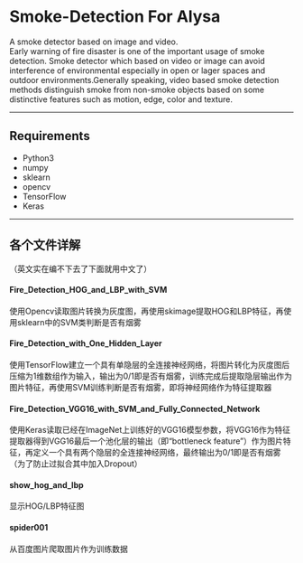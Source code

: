 # Smoke-Detection For Alysa
A smoke detector based on image and video.  
Early warning of fire disaster is one of the important usage of smoke detection.
Smoke detector which based on video or image can avoid interference of environmental especially in open or lager spaces and outdoor environments.Generally speaking, video based smoke detection methods distinguish smoke from non-smoke objects based on some distinctive features such as motion, edge, color and texture.
***
## Requirements
- Python3
- numpy
- sklearn
- opencv
- TensorFlow
- Keras
***
## 各个文件详解
（英文实在编不下去了下面就用中文了）
#### Fire_Detection_HOG_and_LBP_with_SVM
使用Opencv读取图片转换为灰度图，再使用skimage提取HOG和LBP特征，再使用sklearn中的SVM类判断是否有烟雾
#### Fire_Detection_with_One_Hidden_Layer
使用TensorFlow建立一个具有单隐层的全连接神经网络，将图片转化为灰度图后压缩为1维数组作为输入，输出为0/1即是否有烟雾，训练完成后提取隐层输出作为图片特征，再使用SVM训练判断是否有烟雾，即将神经网络作为特征提取器
#### Fire_Detection_VGG16_with_SVM_and_Fully_Connected_Network
使用Keras读取已经在ImageNet上训练好的VGG16模型参数，将VGG16作为特征提取器得到VGG16最后一个池化层的输出（即“bottleneck feature”）作为图片特征，再定义一个具有两个隐层的全连接神经网络，最终输出为0/1即是否有烟雾（为了防止过拟合其中加入Dropout）
#### show_hog_and_lbp
显示HOG/LBP特征图
#### spider001
从百度图片爬取图片作为训练数据
